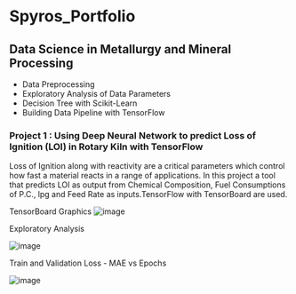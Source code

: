 
# Spyros_Portfolio

## Data Science in Metallurgy and Mineral Processing
* Data Preprocessing
* Exploratory Analysis of Data Parameters
* Decision Tree with Scikit-Learn
* Building Data Pipeline with TensorFlow

### Project 1 : Using Deep Neural Network to predict Loss of Ignition (LOI) in Rotary Kiln with TensorFlow 
  Loss of Ignition along with reactivity are a critical parameters which control how fast a material reacts in a range of applications.
  In this project   a tool that predicts LOI as output  from Chemical Composition, Fuel Consumptions of P.C., lpg and Feed Rate as inputs.TensorFlow with TensorBoard are used.  

TensorBoard Graphics
![image](https://user-images.githubusercontent.com/56194024/111022746-64f94180-83dd-11eb-9141-fd98612bbe62.png)
 
Exploratory Analysis    

![image](https://user-images.githubusercontent.com/56194024/111063937-048c0200-84ba-11eb-9cfd-b5505afeb900.png)     

Train and Validation Loss - MAE vs Epochs

![image](https://user-images.githubusercontent.com/56194024/111031274-562b8280-840f-11eb-93d9-ecd12cef0697.png)





